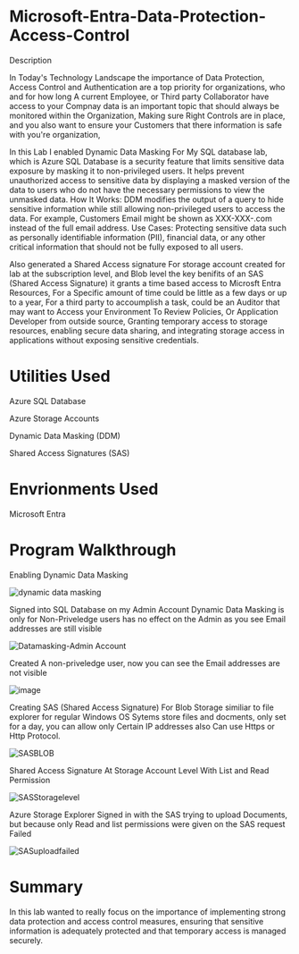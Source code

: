 # Microsoft-Entra-Data-Protection-Access-Control
Description

In Today's Technology Landscape the importance of Data Protection, Access Control and Authentication are a top priority for organizations, who and for how long A current Employee, or Third party Collaborator have access to your Compnay data is an important topic that should always be monitored within the Organization, Making sure Right Controls are in place, and
you also want to ensure your Customers that there information is safe with you're organization, 


In this Lab I enabled Dynamic Data Masking For My SQL database lab, which is Azure SQL Database is a security feature that limits sensitive data exposure by masking it to non-privileged users. It helps prevent unauthorized access to sensitive data by displaying a masked version of the data to users who do not have the necessary permissions to view the unmasked data.
How It Works: DDM modifies the output of a query to hide sensitive information while still allowing non-privileged users to access the data. For example, Customers Email might be shown as XXX-XXX-.com instead of the full email address.
Use Cases: Protecting sensitive data such as personally identifiable information (PII), financial data, or any other critical information that should not be fully exposed to all users.

Also generated a Shared Access signature For storage account created for lab at the subscription level, and Blob level the key benifits of an SAS (Shared Access Signature)
it grants a time based access to Microsft Entra Resources, For a Specific amount of time could be little as a few days or up to a year, For a third party to accoumplish a task, could
be an Auditor that may want to Access your Environment To Review Policies, Or Application Developer from outside source, Granting temporary access to storage resources, enabling secure data sharing, and integrating storage access in applications without exposing sensitive credentials. 

<h1>Utilities Used</h1>

Azure SQL Database

Azure Storage Accounts

Dynamic Data Masking (DDM)

Shared Access Signatures (SAS)

<h1>Envrionments Used</h1>

Microsoft Entra

<h1>Program Walkthrough</h1> 
Enabling Dynamic Data Masking

![dynamic data masking](https://github.com/user-attachments/assets/2e0256a0-5ca3-4707-8a7c-1c1e1855c9fa)


Signed into SQL Database on my Admin Account Dynamic Data Masking is only for Non-Priveledge users has no effect on the Admin as you see Email addresses are still visible

![Datamasking-Admin Account](https://github.com/user-attachments/assets/fe5cc55b-1bf2-474c-8220-be80269e1547)

Created A non-priveledge user, now you can see the Email addresses are not visible

![image](https://github.com/user-attachments/assets/ebe6011f-6f63-4c7d-a7f3-12ed14442b38)


Creating SAS (Shared Access Signature) For Blob Storage similiar to file explorer for regular Windows OS Sytems store files and docments, only set for a day, you can allow only 
Certain IP addresses also Can use Https or Http Protocol.

![SASBLOB](https://github.com/user-attachments/assets/8f9aefa7-af86-436f-9f18-5351b3021ab7)


Shared Access Signature At Storage Account Level With List and Read Permission

![SASStoragelevel](https://github.com/user-attachments/assets/41a202cc-a305-4cd8-aa13-a12e0d6de6f9)


Azure Storage Explorer Signed in with the SAS trying to upload Documents, but because only Read and list permissions were given on the SAS request Failed

![SASuploadfailed](https://github.com/user-attachments/assets/93f240ac-1498-4e1a-8bd2-965ef344f83f)

<h1>Summary</h1>

In this lab wanted to really focus on the importance of implementing strong data protection and access control measures, ensuring that sensitive information is adequately protected and that temporary access is managed securely.










